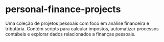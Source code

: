 # personal-finance-projects
Uma coleção de projetos pessoais com foco em análise financeira e tributária. Contém scripts para calcular impostos, automatizar processos contábeis e explorar dados relacionados a finanças pessoais.
